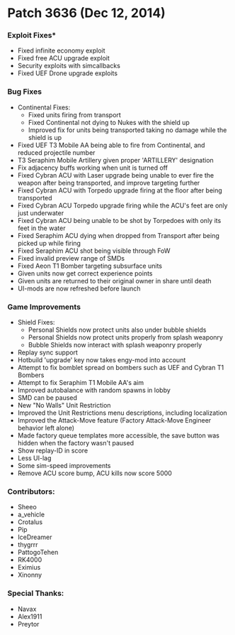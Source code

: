 # Patch 3636 (Dec 12, 2014)

### Exploit Fixes\*

- Fixed infinite economy exploit
- Fixed free ACU upgrade exploit
- Security exploits with simcallbacks
- Fixed UEF Drone upgrade exploits

### Bug Fixes

- Continental Fixes:
  - Fixed units firing from transport
  - Fixed Continental not dying to Nukes with the shield up
  - Improved fix for units being transported taking no damage while the shield is up
- Fixed UEF T3 Mobile AA being able to fire from Continental, and reduced projectile number
- T3 Seraphim Mobile Artillery given proper 'ARTILLERY' designation
- Fix adjacency buffs working when unit is turned off
- Fixed Cybran ACU with Laser upgrade being unable to ever fire the weapon after being transported, and improve targeting further
- Fixed Cybran ACU with Torpedo upgrade firing at the floor after being transported
- Fixed Cybran ACU Torpedo upgrade firing while the ACU's feet are only just underwater
- Fixed Cybran ACU being unable to be shot by Torpedoes with only its feet in the water
- Fixed Seraphim ACU dying when dropped from Transport after being picked up while firing
- Fixed Seraphim ACU shot being visible through FoW
- Fixed invalid preview range of SMDs
- Fixed Aeon T1 Bomber targeting subsurface units
- Given units now get correct experience points
- Given units are returned to their original owner in share until death
- UI-mods are now refreshed before launch

### Game Improvements

- Shield Fixes:
  - Personal Shields now protect units also under bubble shields
  - Personal Shields now protect units properly from splash weaponry
  - Bubble Shields now interact with splash weaponry properly
- Replay sync support
- Hotbuild 'upgrade' key now takes engy-mod into account
- Attempt to fix bomblet spread on bombers such as UEF and Cybran T1 Bombers
- Attempt to fix Seraphim T1 Mobile AA's aim
- Improved autobalance with random spawns in lobby
- SMD can be paused
- New "No Walls" Unit Restriction
- Improved the Unit Restrictions menu descriptions, including localization
- Improved the Attack-Move feature (Factory Attack-Move Engineer behavior left alone)
- Made factory queue templates more accessible, the save button was hidden when the factory wasn't paused
- Show replay-ID in score
- Less UI-lag
- Some sim-speed improvements
- Remove ACU score bump, ACU kills now score 5000

### Contributors:

- Sheeo
- a_vehicle
- Crotalus
- Pip
- IceDreamer
- thygrrr
- PattogoTehen
- RK4000
- Eximius
- Xinonny

### Special Thanks:

- Navax
- Alex1911
- Preytor
